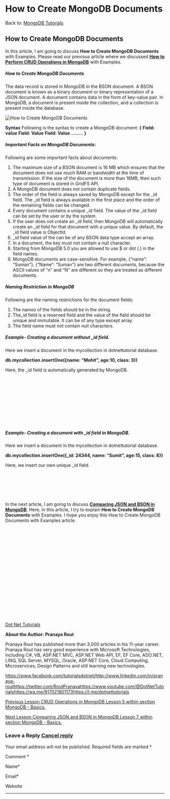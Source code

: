 # How to Create MongoDB Documents

Back to: [MongoDB Tutorials](https://dotnettutorials.net/course/mongodb-tutorials/)

## **How to Create MongoDB Documents**

In this article, I am going to discuss **How to Create MongoDB Documents** with Examples. Please read our previous article where we discussed [**How to Perform CRUD Operations in MongoDB**](https://dotnettutorials.net/lesson/crud-operations-in-mongodb/) with Examples.

##### **How to Create MongoDB Documents**

The data record is stored in MongoDB in the BSON document. A BSON document is known as a binary document or binary representation of a JSON document. A document contains data in the form of key-value pair. In MongoDB, a document is present inside the collection, and a collection is present inside the database.

![How to Create MongoDB Documents](https://dotnettutorials.net/wp-content/uploads/2022/11/word-image-32268-1.png?ezimgfmt=rs%3Adevice%2Frscb8-1 "How to Create MongoDB Documents")

**Syntax**
Following is the syntax to create a MongoDB document:
**{**
**Field: value**
**Field: Value**
**Field: Value**
**……..**
**}**

##### **Important Facts on MongoDB Documents:**

Following are some important facts about documents:

1. The maximum size of a BSON document is 16 MB which ensures that the document does not use much RAM or bandwidth at the time of transmission. If the size of the document is more than 16MB, then such type of document is stored in GridFS API.
2. A MongoDB document does not contain duplicate fields.
3. The order of the field is always saved by MongoDB except for the \_id field. The \_id field is always available in the first place and the order of the remaining fields can be changed.
4. Every document contains a unique \_id field. The value of the \_id field can be set by the user or by the system.
5. If the user does not create an \_id field, then MongoDB will automatically create an \_id field for that document with a unique value. By default, the \_id field value is ObjectId.
6. \_id field value of the can be of any BSON data type accept an array.
7. In a document, the key must not contain a null character.
8. Starting from MongoDB 5.0 you are allowed to use $ or dot (.) in the field names.
9. MongoDB documents are case-sensitive. For example, {“name”: “Suman”}, {“Name”: “Suman”} are two different documents, because the ASCII values of “n” and “N” are different so they are treated as different documents.

##### **Naming Restriction in MongoDB**

Following are the naming restrictions for the document fields:

1. The names of the fields should be in the string.
2. The\_id field is a reserved field and the value of the field should be unique and immutable. It can be of any type except array.
3. The field name must not contain null characters.

##### **Example- Creating a document without \_id field.**

Here we insert a document in the mycollection in dotnettutorial database.

**db.mycollection.insertOne({name: “Mohit”, age:10, class: 3})**

Here, the \_id field is automatically generated by MongoDB.

![Example- Creating a document without _id field](data:image/svg+xml,%3Csvg%20xmlns=%22http://www.w3.org/2000/svg%22%20width=%22673%22%20height=%22197%22%3E%3C/svg%3E "Example- Creating a document without _id field")

##### **Example- Creating a document with \_id field in MongoDB.**

Here we insert a document in the mycollection in dotnettutorial database.

**db.mycollection.insertOne({\_id: 24344, name: “Sumit”, age:15, class: 8})**

Here, we insert our own unique \_id field.

![Creating a document with _id field in MongoDB](data:image/svg+xml,%3Csvg%20xmlns=%22http://www.w3.org/2000/svg%22%20width=%22818%22%20height=%22126%22%3E%3C/svg%3E "Creating a document with _id field in MongoDB")

In the next article, I am going to discuss [**Comparing JSON and BSON in MongoDB**](https://dotnettutorials.net/lesson/comparing-json-and-bson-in-mongodb/). Here, in this article, I try to explain **How to Create MongoDB Documents** with Examples. I hope you enjoy this How to Create MongoDB Documents with Examples article.

[![dotnettutorials 1280x720](data:image/svg+xml,%3Csvg%20xmlns=%22http://www.w3.org/2000/svg%22%20width=%221280%22%20height=%22720%22%3E%3C/svg%3E)](https://dotnettutorials.net/pranaya-rout/)

[Dot Net Tutorials](https://dotnettutorials.net/pranaya-rout/)

**About the Author: Pranaya Rout**

Pranaya Rout has published more than 3,000 articles in his 11-year career. Pranaya Rout has very good experience with Microsoft Technologies, Including C#, VB, ASP.NET MVC, ASP.NET Web API, EF, EF Core, ADO.NET, LINQ, SQL Server, MYSQL, Oracle, ASP.NET Core, Cloud Computing, Microservices, Design Patterns and still learning new technologies.

https://www.facebook.com/tutorialsdotnet/http://www.linkedin.com/in/pranaya-routhttps://twitter.com/RoutPranayahttps://www.youtube.com/@DotNetTutorialshttps://wa.me/917021801173https://t.me/dotnettutorials

[Previous Lesson
CRUD Operations in MongoDB
Lesson 5 within section MongoDB - Basics.](https://dotnettutorials.net/lesson/crud-operations-in-mongodb/)

[Next Lesson
Comparing JSON and BSON in MongoDB
Lesson 7 within section MongoDB - Basics.](https://dotnettutorials.net/lesson/comparing-json-and-bson-in-mongodb/)

### Leave a Reply [Cancel reply](/lesson/mongodb-documents/#respond)

Your email address will not be published. Required fields are marked \*

Comment \* 

Name\*

Email\*

Website

---